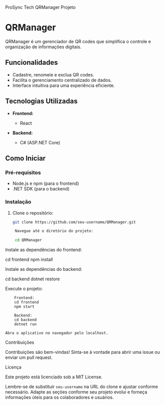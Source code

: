 ProSync Tech QRManager Projeto

# QRManager

QRManager é um gerenciador de QR codes que simplifica o controle e organização de informações digitais. 

## Funcionalidades

- Cadastre, renomeie e exclua QR codes.
- Facilita o gerenciamento centralizado de dados.
- Interface intuitiva para uma experiência eficiente.

## Tecnologias Utilizadas

- **Frontend:**
  - React

- **Backend:**
  - C# (ASP.NET Core)

## Como Iniciar

### Pré-requisitos

- Node.js e npm (para o frontend)
- .NET SDK (para o backend)

### Instalação

1. Clone o repositório:
   ```bash
   git clone https://github.com/seu-username/QRManager.git

    Navegue até o diretório do projeto:

    cd QRManager

Instale as dependências do frontend:

cd frontend
npm install

Instale as dependências do backend:

cd backend
dotnet restore

Execute o projeto:

        Frontend:
        cd frontend
        npm start

        Backend:
        cd backend
        dotnet run

    Abra o aplicativo no navegador pelo localhost.

Contribuições

Contribuições são bem-vindas! Sinta-se à vontade para abrir uma issue ou enviar um pull request.


Licença

Este projeto está licenciado sob a MIT License.

Lembre-se de substituir `seu-username` na URL do clone e ajustar conforme necessário. Adapte as seções conforme seu projeto evolui e forneça informações úteis para os colaboradores e usuários.